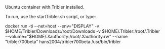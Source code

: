 Ubuntu container with Tribler installed.

To run, use the startTribler.sh script, or type:

docker run -ti  --net=host --env="DISPLAY" -v $HOME/Tribler/Downloads:/root/Downloads -v $HOME/.Tribler:/root/.Tribler --volume="$HOME/.Xauthority:/root/.Xauthority:rw" --name "tribler700beta" hans2004/tribler700beta /usr/bin/tribler
